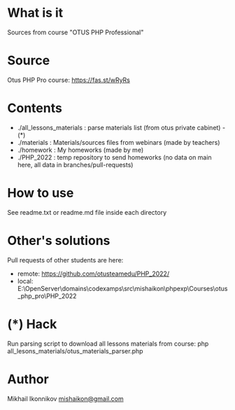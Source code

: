 # What is it
Sources from course "OTUS PHP Professional" 

# Source
Otus PHP Pro course: https://fas.st/wRyRs

# Contents
- ./all_lessons_materials : parse materials list (from otus private cabinet) - (*)
- ./materials : Materials/sources files from webinars (made by teachers)
- ./homework : My homeworks (made by me)
- ./PHP_2022 : temp repository to send homeworks (no data on main here, all data in branches/pull-requests)

# How to use
See readme.txt or readme.md file inside each directory

# Other's solutions
Pull requests of other students are here:
- remote: https://github.com/otusteamedu/PHP_2022/
- local: E:\OpenServer\domains\codexamps\src\mishaikon\phpexp\Courses\otus_php_pro\PHP_2022

# (*) Hack
Run parsing script to download all lessons materials from course:
php all_lesons_materials/otus_materials_parser.php

# Author
Mikhail Ikonnikov <mishaikon@gmail.com>

